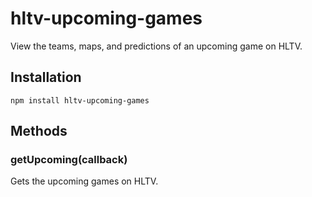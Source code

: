 # hltv-upcoming-games
View the teams, maps, and predictions of an upcoming game on HLTV.

## Installation
`npm install hltv-upcoming-games`

## Methods
### getUpcoming(callback)
Gets the upcoming games on HLTV.
